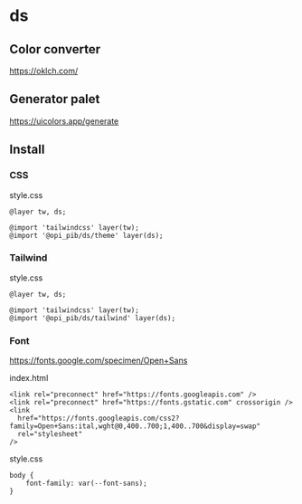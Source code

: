 # ds

## Color converter

https://oklch.com/

## Generator palet

https://uicolors.app/generate

## Install

### CSS

style.css

```
@layer tw, ds;

@import 'tailwindcss' layer(tw);
@import '@opi_pib/ds/theme' layer(ds);
```

### Tailwind

style.css

```
@layer tw, ds;

@import 'tailwindcss' layer(tw);
@import '@opi_pib/ds/tailwind' layer(ds);
```

### Font

https://fonts.google.com/specimen/Open+Sans

index.html

```
<link rel="preconnect" href="https://fonts.googleapis.com" />
<link rel="preconnect" href="https://fonts.gstatic.com" crossorigin />
<link
  href="https://fonts.googleapis.com/css2?family=Open+Sans:ital,wght@0,400..700;1,400..700&display=swap"
  rel="stylesheet"
/>
```

style.css

```
body {
	font-family: var(--font-sans);
}
```
